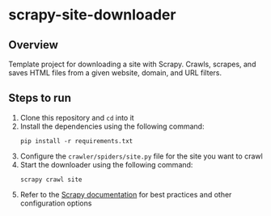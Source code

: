 # scrapy-site-downloader

## Overview

Template project for downloading a site with Scrapy. Crawls, scrapes, and saves
HTML files from a given website, domain, and URL filters.

## Steps to run

1. Clone this repository and `cd` into it
1. Install the dependencies using the following command:
   ```
   pip install -r requirements.txt
   ```
1. Configure the `crawler/spiders/site.py` file for the site you want to crawl
1. Start the downloader using the following command:
   ```
   scrapy crawl site
   ```
1. Refer to the
   [Scrapy documentation](https://docs.scrapy.org/en/latest/topics/practices.html)
   for best practices and other configuration options
